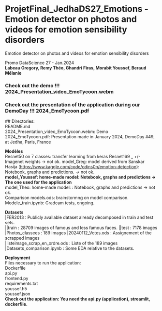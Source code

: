 # ProjetFinal_JedhaDS27_Emotions - Emotion detector on photos and videos for emotion sensibility disorders  

Emotion detector on photos and videos for emotion sensibility disorders

Promo DataScience 27 - Jan.2024  
**Labeau Gregory, Remy Théo, Ghandri Firas, Morabit Youssef, Beraud Mélanie** 


### Check out the demo !!! 2024_Presentation_video_EmoTycoon.webm  

### Check out the presentation of the application during our DemoDay !!! 2024_EmoTycoon.pdf


## Directories:  
README.md  
2024_Presentation_video_EmoTycoon.webm: Demo  
2024_EmoTycoon.pdf: Presentation made in January 2024, DemoDay #49, at Jedha, Paris, France  
 
**Modèles**  
Resnet50 on 7 classes: transfer learning from keras Resnet169 _ +/- Imagenet weights  -> not ok.
model_Greg: model derived from Sanskar Hasija (https://www.kaggle.com/code/odins0n/emotion-detection): Notebook, graphs and predictions. -> not ok.  
**model_Youssef: home-made model: Notebook, graphs and predictions -> The one used for the application**  
model_Theo: home-made model: : Notebook, graphs and predictions -> not ok.  
Comparison models.ods: brainstormng on model comparison.  
Modele_train.ipynb: Gradcam tests, ongoing.

**Datasets**  
|FER2013 : Publicly available dataset already decomposed in train and test sets.  
||train : 28709 images of famous and less famous faces. 
||test : 7178 images 
|Photos_classees : 189 images
|20240112_Votes.ods : Assignement of the scrapped images  
|listeimage_scrap_en_ordre.ods : Liste of the 189 images
|Datasets_comparison.ipynb : Some EDA relative to the datasets.

**Deployment**  
Files necessary to run the application:  
Dockerfile  
api.py  
frontend.py  
requirements.txt  
youssef.h5  
youssef.json  
**Check out the application: You need the api.py (application), streamlit, dockerfile.**

